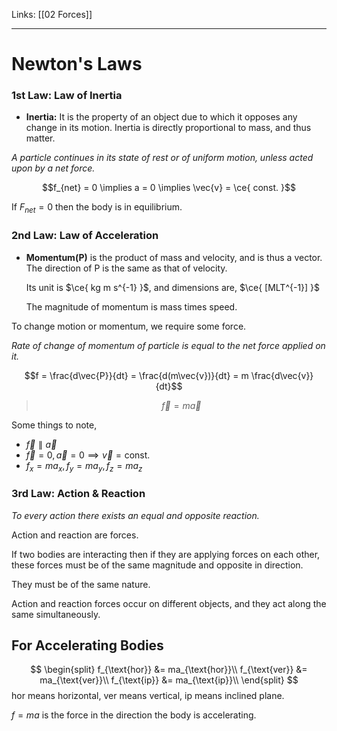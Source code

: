 Links: [[02 Forces]]
___
# Newton's Laws
### 1st Law: Law of Inertia
-  **Inertia:** It is the property of an object due to which it opposes any change in its motion. 
	Inertia is directly proportional to mass, and thus matter.

*A particle continues in its state of rest or of uniform motion, unless acted upon by a net force.*

$$f_{net} = 0 \implies a = 0 \implies \vec{v} = \ce{ const. }$$

If $F_{net}=0$ then the body is in equilibrium. 

### 2nd Law: Law of Acceleration 
- **Momentum(P)** is the product of mass and velocity, and is thus a vector. The direction of P is the same as that of velocity. 

	Its unit is $\ce{ kg m s^{-1} }$, and dimensions are, $\ce{ [MLT^{-1}] }$

	The magnitude of momentum is mass times speed. 


To change motion or momentum, we require some force. 

*Rate of change of momentum of particle is equal to the net force applied on it.* 

$$f = \frac{d\vec{P}}{dt} = \frac{d(m\vec{v})}{dt} = m \frac{d\vec{v}}{dt}$$
> $$\vec{f} = m \vec{a}$$

Some things to note,
- $\vec{f} \parallel \vec{a}$
- $\vec{ f } = 0, \vec{ a } = 0 \implies \vec{ v } = \text{const.}$
- $f_{x} = ma_{x}, f_{y} = ma_{y}, f_{z} = ma_{z}$

### 3rd Law: Action & Reaction
*To every action there exists an equal and opposite reaction.* 

Action and reaction are forces. 

If two bodies are interacting then if they are applying forces on each other, these forces must be of the same magnitude and opposite in direction. 

They must be of the same nature. 

Action and reaction forces occur on different objects, and they act along the same simultaneously. 


## For Accelerating Bodies
$$
\begin{split}
f_{\text{hor}} &= ma_{\text{hor}}\\
f_{\text{ver}} &= ma_{\text{ver}}\\
f_{\text{ip}} &= ma_{\text{ip}}\\
\end{split}
$$
hor means horizontal, ver means vertical, ip means inclined plane.

$f = ma$ is the force in the direction the body is accelerating.
